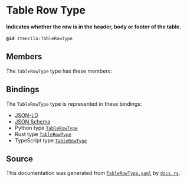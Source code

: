 # Table Row Type

**Indicates whether the row is in the header, body or footer of the table.**

**`@id`**: `stencila:TableRowType`

## Members

The `TableRowType` type has these members:



## Bindings

The `TableRowType` type is represented in these bindings:

- [JSON-LD](https://stencila.dev/TableRowType.jsonld)
- [JSON Schema](https://stencila.dev/TableRowType.schema.json)
- Python type [`TableRowType`](https://github.com/stencila/stencila/blob/main/python/stencila/types/table_row_type.py)
- Rust type [`TableRowType`](https://github.com/stencila/stencila/blob/main/rust/schema/src/types/table_row_type.rs)
- TypeScript type [`TableRowType`](https://github.com/stencila/stencila/blob/main/typescript/src/types/TableRowType.ts)

## Source

This documentation was generated from [`TableRowType.yaml`](https://github.com/stencila/stencila/blob/main/schema/TableRowType.yaml) by [`docs.rs`](https://github.com/stencila/stencila/blob/main/rust/schema-gen/src/docs.rs).